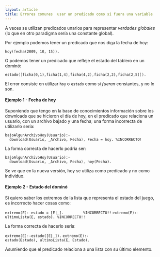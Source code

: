 ```yaml
---
layout: article
title: Errores comunes  usar un predicado como si fuera una variable
---
```

A veces se utilizan predicados unarios para representar *verdades globales* (lo que en otro paradigma sería una constante global).

Por ejemplo podemos tener un predicado que nos diga la fecha de hoy:

`hoy(fecha(2009, 10, 15)).`

O podemos tener un predicado que refleje el estado del tablero en un dominó:

`estado([ficha(0,1),ficha(1,4),ficha(4,2),ficha(2,2),ficha(2,5)]).`

El error consiste en utilizar `hoy` o `estado` como si *fueran* constantes, y no lo son.

#### Ejemplo 1 - Fecha de hoy

Suponiendo que tengo en la base de conocimientos información sobre los downloads que se hicieron el día de hoy, en el predicado que relaciona un usuario, con un archivo bajado y una fecha; una forma incorrecta de utilizarlo sería:

`bajoAlgunArchivoHoy(Usuario):-`
`  download(Usuario, _Archivo, Fecha), Fecha = hoy. %INCORRECTO!`

La forma correcta de hacerlo podría ser:

`bajoAlgunArchivoHoy(Usuario):-`
`  download(Usuario, _Archivo, Fecha), hoy(Fecha). `

Se ve que en la nueva versión, hoy se utiliza como predicado y no como individuo.

#### Ejemplo 2 - Estado del dominó

Si quiero saber los extremos de la lista que representa el estado del juego, es incorrecto hacer cosas como:

`extremo(E):-estado = [E|_].         %INCORRECTO!!`
`extremo(E):-ultimoLista(E, estado). %INCORRECTO!!`

La forma correcta de hacerlo sería:

`extremo(E):-estado([E|_]).`
`extremo(E):-estado(Estado), ultimoLista(E, Estado).`

Asumiendo que el predicado relaciona a una lista con su último elemento.
